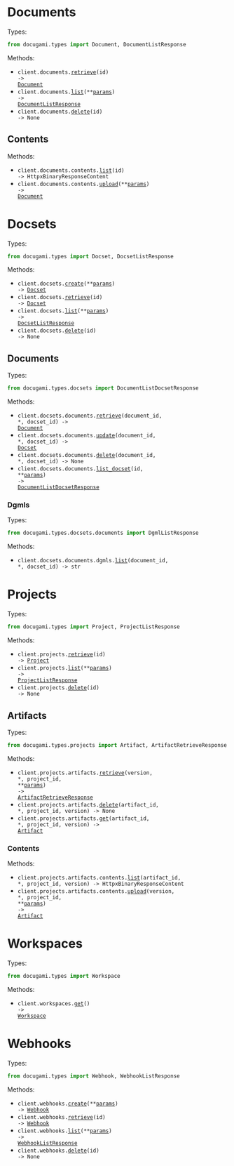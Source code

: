 # Documents

Types:

```python
from docugami.types import Document, DocumentListResponse
```

Methods:

- <code title="get /documents/{id}">client.documents.<a href="./src/docugami/resources/documents/documents.py">retrieve</a>(id) -> <a href="./src/docugami/types/document.py">Document</a></code>
- <code title="get /documents">client.documents.<a href="./src/docugami/resources/documents/documents.py">list</a>(\*\*<a href="src/docugami/types/document_list_params.py">params</a>) -> <a href="./src/docugami/types/document_list_response.py">DocumentListResponse</a></code>
- <code title="delete /documents/{id}">client.documents.<a href="./src/docugami/resources/documents/documents.py">delete</a>(id) -> None</code>

## Contents

Methods:

- <code title="get /documents/{id}/content">client.documents.contents.<a href="./src/docugami/resources/documents/contents.py">list</a>(id) -> HttpxBinaryResponseContent</code>
- <code title="post /documents/content">client.documents.contents.<a href="./src/docugami/resources/documents/contents.py">upload</a>(\*\*<a href="src/docugami/types/documents/content_upload_params.py">params</a>) -> <a href="./src/docugami/types/document.py">Document</a></code>

# Docsets

Types:

```python
from docugami.types import Docset, DocsetListResponse
```

Methods:

- <code title="post /docsets">client.docsets.<a href="./src/docugami/resources/docsets/docsets.py">create</a>(\*\*<a href="src/docugami/types/docset_create_params.py">params</a>) -> <a href="./src/docugami/types/docset.py">Docset</a></code>
- <code title="get /docsets/{id}">client.docsets.<a href="./src/docugami/resources/docsets/docsets.py">retrieve</a>(id) -> <a href="./src/docugami/types/docset.py">Docset</a></code>
- <code title="get /docsets">client.docsets.<a href="./src/docugami/resources/docsets/docsets.py">list</a>(\*\*<a href="src/docugami/types/docset_list_params.py">params</a>) -> <a href="./src/docugami/types/docset_list_response.py">DocsetListResponse</a></code>
- <code title="delete /docsets/{id}">client.docsets.<a href="./src/docugami/resources/docsets/docsets.py">delete</a>(id) -> None</code>

## Documents

Types:

```python
from docugami.types.docsets import DocumentListDocsetResponse
```

Methods:

- <code title="get /docsets/{docsetId}/documents/{documentId}">client.docsets.documents.<a href="./src/docugami/resources/docsets/documents/documents.py">retrieve</a>(document_id, \*, docset_id) -> <a href="./src/docugami/types/document.py">Document</a></code>
- <code title="put /docsets/{docsetId}/documents/{documentId}">client.docsets.documents.<a href="./src/docugami/resources/docsets/documents/documents.py">update</a>(document_id, \*, docset_id) -> <a href="./src/docugami/types/docset.py">Docset</a></code>
- <code title="delete /docsets/{docsetId}/documents/{documentId}">client.docsets.documents.<a href="./src/docugami/resources/docsets/documents/documents.py">delete</a>(document_id, \*, docset_id) -> None</code>
- <code title="get /docsets/{id}/documents">client.docsets.documents.<a href="./src/docugami/resources/docsets/documents/documents.py">list_docset</a>(id, \*\*<a href="src/docugami/types/docsets/document_list_docset_params.py">params</a>) -> <a href="./src/docugami/types/docsets/document_list_docset_response.py">DocumentListDocsetResponse</a></code>

### Dgmls

Types:

```python
from docugami.types.docsets.documents import DgmlListResponse
```

Methods:

- <code title="get /docsets/{docsetId}/documents/{documentId}/dgml">client.docsets.documents.dgmls.<a href="./src/docugami/resources/docsets/documents/dgmls.py">list</a>(document_id, \*, docset_id) -> str</code>

# Projects

Types:

```python
from docugami.types import Project, ProjectListResponse
```

Methods:

- <code title="get /projects/{id}">client.projects.<a href="./src/docugami/resources/projects/projects.py">retrieve</a>(id) -> <a href="./src/docugami/types/project.py">Project</a></code>
- <code title="get /projects">client.projects.<a href="./src/docugami/resources/projects/projects.py">list</a>(\*\*<a href="src/docugami/types/project_list_params.py">params</a>) -> <a href="./src/docugami/types/project_list_response.py">ProjectListResponse</a></code>
- <code title="delete /projects/{id}">client.projects.<a href="./src/docugami/resources/projects/projects.py">delete</a>(id) -> None</code>

## Artifacts

Types:

```python
from docugami.types.projects import Artifact, ArtifactRetrieveResponse
```

Methods:

- <code title="get /projects/{projectId}/artifacts/{version}">client.projects.artifacts.<a href="./src/docugami/resources/projects/artifacts/artifacts.py">retrieve</a>(version, \*, project_id, \*\*<a href="src/docugami/types/projects/artifact_retrieve_params.py">params</a>) -> <a href="./src/docugami/types/projects/artifact_retrieve_response.py">ArtifactRetrieveResponse</a></code>
- <code title="delete /projects/{projectId}/artifacts/{version}/{artifactId}">client.projects.artifacts.<a href="./src/docugami/resources/projects/artifacts/artifacts.py">delete</a>(artifact_id, \*, project_id, version) -> None</code>
- <code title="get /projects/{projectId}/artifacts/{version}/{artifactId}">client.projects.artifacts.<a href="./src/docugami/resources/projects/artifacts/artifacts.py">get</a>(artifact_id, \*, project_id, version) -> <a href="./src/docugami/types/projects/artifact.py">Artifact</a></code>

### Contents

Methods:

- <code title="get /projects/{projectId}/artifacts/{version}/{artifactId}/content">client.projects.artifacts.contents.<a href="./src/docugami/resources/projects/artifacts/contents.py">list</a>(artifact_id, \*, project_id, version) -> HttpxBinaryResponseContent</code>
- <code title="post /projects/{projectId}/artifacts/{version}/content">client.projects.artifacts.contents.<a href="./src/docugami/resources/projects/artifacts/contents.py">upload</a>(version, \*, project_id, \*\*<a href="src/docugami/types/projects/artifacts/content_upload_params.py">params</a>) -> <a href="./src/docugami/types/projects/artifact.py">Artifact</a></code>

# Workspaces

Types:

```python
from docugami.types import Workspace
```

Methods:

- <code title="get /workspace">client.workspaces.<a href="./src/docugami/resources/workspaces.py">get</a>() -> <a href="./src/docugami/types/workspace.py">Workspace</a></code>

# Webhooks

Types:

```python
from docugami.types import Webhook, WebhookListResponse
```

Methods:

- <code title="post /webhooks">client.webhooks.<a href="./src/docugami/resources/webhooks.py">create</a>(\*\*<a href="src/docugami/types/webhook_create_params.py">params</a>) -> <a href="./src/docugami/types/webhook.py">Webhook</a></code>
- <code title="get /webhooks/{id}">client.webhooks.<a href="./src/docugami/resources/webhooks.py">retrieve</a>(id) -> <a href="./src/docugami/types/webhook.py">Webhook</a></code>
- <code title="get /webhooks">client.webhooks.<a href="./src/docugami/resources/webhooks.py">list</a>(\*\*<a href="src/docugami/types/webhook_list_params.py">params</a>) -> <a href="./src/docugami/types/webhook_list_response.py">WebhookListResponse</a></code>
- <code title="delete /webhooks/{id}">client.webhooks.<a href="./src/docugami/resources/webhooks.py">delete</a>(id) -> None</code>
